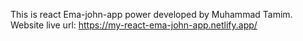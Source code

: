 This is react Ema-john-app power developed by Muhammad Tamim.
Website live url: https://my-react-ema-john-app.netlify.app/